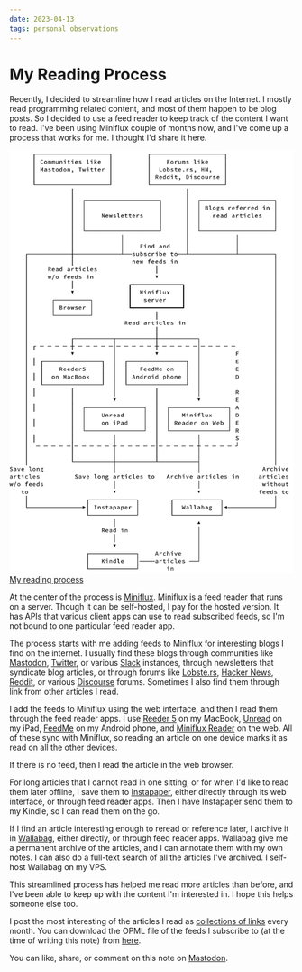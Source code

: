```yaml
---
date: 2023-04-13
tags: personal observations
---
```


# My Reading Process

Recently, I decided to streamline how I read articles on the Internet. I mostly read programming related content, and most of them happen to be blog posts. So I decided to use a feed reader to keep track of the content I want to read. I've been using Miniflux couple of months now, and I've come up a process that works for me. I thought I'd share it here.

![My reading process](/files/reading-process/process.svg "My reading process")
[My reading process](/files/reading-process/process.svg "My reading process")

At the center of the process is [Miniflux](https://miniflux.app/). Miniflux is a feed reader that runs on a server. Though it can be self-hosted, I pay for the hosted version. It has APIs that various client apps can use to read subscribed feeds, so I'm not bound to one particular feed reader app.

The process starts with me adding feeds to Miniflux for interesting blogs I find on the internet. I usually find these blogs through communities like [Mastodon](https://joinmastodon.org/), [Twitter](https://twitter.com/), or various [Slack](https://slack.com/) instances, through newsletters that syndicate blog articles, or through forums like [Lobste.rs](https://lobste.rs/), [Hacker News](https://news.ycombinator.com/), [Reddit](https://www.reddit.com/), or various [Discourse](https://www.discourse.org/) forums. Sometimes I also find them through link from other articles I read.

I add the feeds to Miniflux using the web interface, and then I read them through the feed reader apps. I use [Reeder 5](https://reederapp.com/) on my MacBook, [Unread](https://apps.apple.com/us/app/unread-an-rss-reader/id1363637349) on my iPad, [FeedMe](https://play.google.com/store/apps/details?id=com.seazon.feedme) on my Android phone, and [Miniflux Reader](https://reader.miniflux.app/) on the web. All of these sync with Miniflux, so reading an article on one device marks it as read on all the other devices.

If there is no feed, then I read the article in the web browser.

For long articles that I cannot read in one sitting, or for when I'd like to read them later offline, I save them to [Instapaper](https://www.instapaper.com/), either directly through its web interface, or through feed reader apps. Then I have Instapaper send them to my Kindle, so I can read them on the go.

If I find an article interesting enough to reread or reference later, I archive it in [Wallabag](https://wallabag.org/), either directly, or through feed reader apps. Wallabag give me a permanent archive of the articles, and I can annotate them with my own notes. I can also do a full-text search of all the articles I've archived. I self-host Wallabag on my VPS.

This streamlined process has helped me read more articles than before, and I've been able to keep up with the content I'm interested in. I hope this helps someone else too.

I post the most interesting of the articles I read as [collections of links](/tags/links) every month. You can download the OPML file of the feeds I subscribe to (at the time of writing this note) from [here](/files/reading-process/feeds.opml).

You can like, share, or comment on this note on [Mastodon](https://fantastic.earth/@abnv/110190621043044862).
